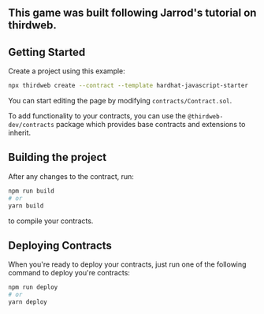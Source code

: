 ## This game was built following Jarrod's tutorial on thirdweb.


## Getting Started

Create a project using this example:

```bash
npx thirdweb create --contract --template hardhat-javascript-starter
```

You can start editing the page by modifying `contracts/Contract.sol`.

To add functionality to your contracts, you can use the `@thirdweb-dev/contracts` package which provides base contracts and extensions to inherit. 

## Building the project

After any changes to the contract, run:

```bash
npm run build
# or
yarn build
```

to compile your contracts. 

## Deploying Contracts

When you're ready to deploy your contracts, just run one of the following command to deploy you're contracts:

```bash
npm run deploy
# or
yarn deploy
```
